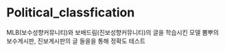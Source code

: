 # Political_classfication
MLB(보수성향커뮤니티)와 보배드림(진보성향커뮤니티)의 글을 학습시킨 모델
뽐뿌의 보수게시판, 진보게시판의 글 들을을 통해 정확도 테스트 
